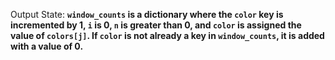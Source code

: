 Output State: **`window_counts` is a dictionary where the `color` key is incremented by 1, `i` is 0, `n` is greater than 0, and `color` is assigned the value of `colors[j]`. If `color` is not already a key in `window_counts`, it is added with a value of 0.**